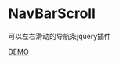 NavBarScroll
============

可以左右滑动的导航条jquery插件

[DEMO](http://li_jiang.gitcafe.com/nuonuo/2014/09/30/%E5%8F%AF%E4%BB%A5%E5%B7%A6%E5%8F%B3%E6%BB%91%E5%8A%A8%E7%9A%84%E5%AF%BC%E8%88%AA%E6%9D%A1jquery%E6%8F%92%E4%BB%B6/)
